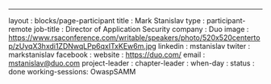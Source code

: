 ---
layout          : blocks/page-participant
title           : Mark Stanislav
type            : participant-remote
job-title       : Director of Application Security
company         : Duo
image           : https://www.rsaconference.com/writable/speakers/photo/520x520centertop/zUyqX3hxdi1ZDNwqLPp6qxITxKEw6m.jpg
linkedin        : mstanislav
twiter          : markstanislav
facebook        :
website         : https://duo.com/
email           : mstanislav@duo.com
project-leader  :
chapter-leader  :
when-day        :
status          : done
working-sessions: OwaspSAMM